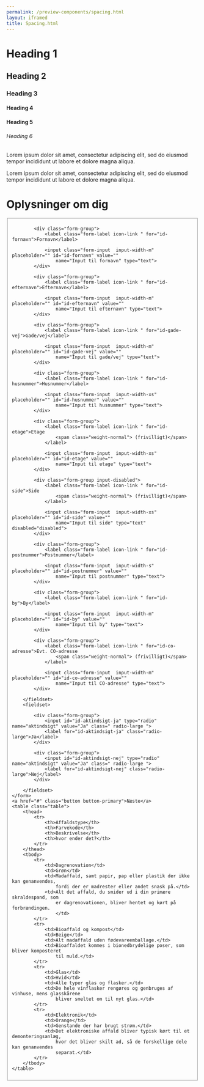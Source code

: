 ```yaml
--- 
permalink: /preview-components/spacing.html
layout: iframed 
title: Spacing.html
---
```

<div class="container">
    <h1>Heading 1</h1>
    <h2>Heading 2</h2>
    <h3>Heading 3</h3>
    <h4>Heading 4</h4>
    <h4>Heading 5</h4>
    <h6>Heading 6</h6>
    <p class="font-lead">Lorem ipsum dolor sit amet, consectetur adipiscing elit, sed do eiusmod
        tempor incididunt ut labore et dolore magna aliqua. </p>
    <p>Lorem ipsum dolor sit amet, consectetur adipiscing elit, sed do eiusmod
        tempor incididunt ut labore et dolore magna aliqua.</p>
    <h1>Oplysninger om dig</h1>
    <form class="form">
        <fieldset>

            <div class="form-group">
                <label class="form-label icon-link " for="id-fornavn">Fornavn</label>

                <input class="form-input  input-width-m" placeholder="" id="id-fornavn" value=""
                    name="Input til fornavn" type="text">
            </div>

            <div class="form-group">
                <label class="form-label icon-link " for="id-efternavn">Efternavn</label>

                <input class="form-input  input-width-m" placeholder="" id="id-efternavn" value=""
                    name="Input til efternavn" type="text">
            </div>

            <div class="form-group">
                <label class="form-label icon-link " for="id-gade-vej">Gade/vej</label>

                <input class="form-input  input-width-m" placeholder="" id="id-gade-vej" value=""
                    name="Input til gade/vej" type="text">
            </div>

            <div class="form-group">
                <label class="form-label icon-link " for="id-husnummer">Husnummer</label>

                <input class="form-input  input-width-xs" placeholder="" id="id-husnummer" value=""
                    name="Input til husnummer" type="text">
            </div>

            <div class="form-group">
                <label class="form-label icon-link " for="id-etage">Etage
                    <span class="weight-normal"> (frivilligt)</span>
                </label>

                <input class="form-input  input-width-xs" placeholder="" id="id-etage" value=""
                    name="Input til etage" type="text">
            </div>

            <div class="form-group input-disabled">
                <label class="form-label icon-link " for="id-side">Side
                    <span class="weight-normal"> (frivilligt)</span>
                </label>

                <input class="form-input  input-width-xs" placeholder="" id="id-side" value=""
                    name="Input til side" type="text" disabled="disabled">
            </div>

            <div class="form-group">
                <label class="form-label icon-link " for="id-postnummer">Postnummer</label>

                <input class="form-input  input-width-s" placeholder="" id="id-postnummer" value=""
                    name="Input til postnummer" type="text">
            </div>

            <div class="form-group">
                <label class="form-label icon-link " for="id-by">By</label>

                <input class="form-input  input-width-m" placeholder="" id="id-by" value=""
                    name="Input til by" type="text">
            </div>

            <div class="form-group">
                <label class="form-label icon-link " for="id-co-adresse">Evt. CO-adresse
                    <span class="weight-normal"> (frivilligt)</span>
                </label>

                <input class="form-input  input-width-m" placeholder="" id="id-co-adresse" value=""
                    name="Input til CO-adresse" type="text">
            </div>

        </fieldset>
        <fieldset>

            <div class="form-group">
                <input id="id-aktindsigt-ja" type="radio" name="aktindsigt" value="Ja" class=" radio-large ">
                <label for="id-aktindsigt-ja" class="radio-large">Ja</label>
            </div>

            <div class="form-group">
                <input id="id-aktindsigt-nej" type="radio" name="aktindsigt" value="Ja" class=" radio-large ">
                <label for="id-aktindsigt-nej" class="radio-large">Nej</label>
            </div>

        </fieldset>
    </form>
    <a href="#" class="button button-primary">Næste</a>
    <table class="table">
        <thead>
            <tr>
                <th>Affaldstype</th>
                <th>Farvekode</th>
                <th>Beskrivelse</th>
                <th>hvor ender det?</th>
            </tr>
        </thead>
        <tbody>
            <tr>
                <td>Dagrenovation</td>
                <td>Grøn</td>
                <td>Madaffald, samt papir, pap eller plastik der ikke kan genanvendes,
                    fordi der er madrester eller andet snask på.</td>
                <td>Alt det affald, du smider ud i din primære skraldespand, som
                    er dagrenovationen, bliver hentet og kørt på forbrændingen.
                    </td>
            </tr>
            <tr>
                <td>Bioaffald og kompost</td>
                <td>Beige</td>
                <td>Alt madaffald uden fødevareemballage.</td>
                <td>Bioaffaldet kommes i bionedbrydelige poser, som bliver komposteret
                    til muld.</td>
            </tr>
            <tr>
                <td>Glas</td>
                <td>Hvid</td>
                <td>Alle typer glas og flasker.</td>
                <td>De hele vinflasker rengøres og genbruges af vinhuse, mens glasskårene
                    bliver smeltet om til nyt glas.</td>
            </tr>
            <tr>
                <td>Elektronik</td>
                <td>Orange</td>
                <td>Genstande der har brugt strøm.</td>
                <td>Det elektroniske affald bliver typisk kørt til et demonteringsanlæg,
                    hvor det bliver skilt ad, så de forskellige dele kan genanvendes
                    separat.</td>
            </tr>
        </tbody>
    </table>
</div>
